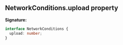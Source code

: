 ## NetworkConditions.upload property

**Signature:**

```typescript
interface NetworkConditions {
  upload: number;
}
```
